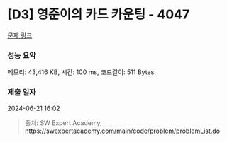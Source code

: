 # [D3] 영준이의 카드 카운팅 - 4047 

[문제 링크](https://swexpertacademy.com/main/code/problem/problemDetail.do?contestProbId=AWIsY84KEPMDFAWN) 

### 성능 요약

메모리: 43,416 KB, 시간: 100 ms, 코드길이: 511 Bytes

### 제출 일자

2024-06-21 16:02



> 출처: SW Expert Academy, https://swexpertacademy.com/main/code/problem/problemList.do